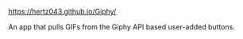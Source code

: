 https://hertz043.github.io/Giphy/

An app that pulls GIFs from the Giphy API based user-added buttons.
